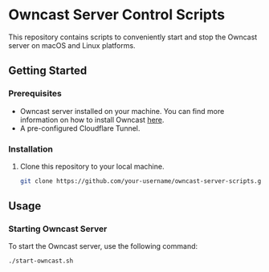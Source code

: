 # Owncast Server Control Scripts

This repository contains scripts to conveniently start and stop the Owncast server on macOS and Linux platforms.

## Getting Started

### Prerequisites

- Owncast server installed on your machine. You can find more information on how to install Owncast [here](https://owncast.online/docs/).
- A pre-configured Cloudflare Tunnel.

### Installation

1. Clone this repository to your local machine.

   ```bash
   git clone https://github.com/your-username/owncast-server-scripts.git

## Usage

### Starting Owncast Server

To start the Owncast server, use the following command:

```bash
./start-owncast.sh
